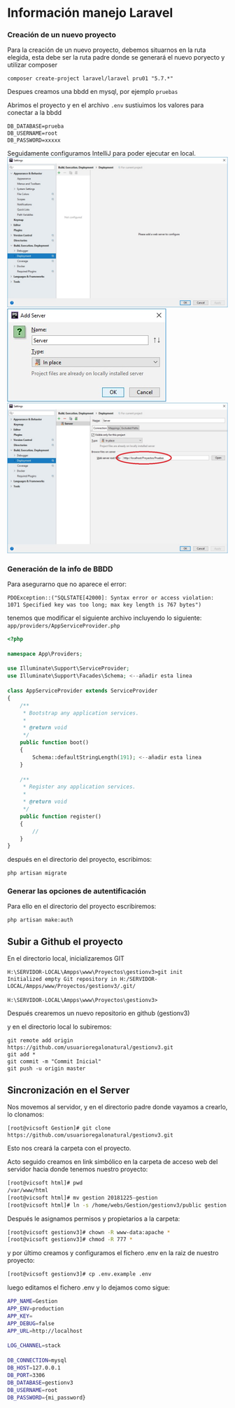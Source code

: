 # Información manejo Laravel

### Creación de un nuevo proyecto
Para la creación de un nuevo proyecto, debemos situarnos en la ruta elegida, esta debe ser la ruta padre donde se generará el nuevo poryecto y utilizar composer
```
composer create-project laravel/laravel pru01 "5.7.*"
```

Despues creamos una bbdd en mysql, por ejemplo <code>pruebas</code>

Abrimos el proyecto y en el archivo <code>.env</code> sustiuimos los valores para conectar a la bbdd
```
DB_DATABASE=prueba
DB_USERNAME=root
DB_PASSWORD=xxxxx
```
Seguidamente configuramos IntelliJ para poder ejecutar en local.
![image info](./tutos/img/Settings-Entorno-01.jpg)
![image info](./tutos/img/Settings-Entorno-02.jpg)
![image info](./tutos/img/Settings-Entorno-03.jpg)

### Generación de la info de BBDD
Para asegurarno que no aparece el error:
```
PDOException::("SQLSTATE[42000]: Syntax error or access violation: 1071 Specified key was too long; max key length is 767 bytes")
```
tenemos que modificar el siguiente archivo incluyendo lo siguiente:
<code>app/providers/AppServiceProvider.php</code>

```php
<?php

namespace App\Providers;

use Illuminate\Support\ServiceProvider;
use Illuminate\Support\Facades\Schema; <--añadir esta linea

class AppServiceProvider extends ServiceProvider
{
    /**
     * Bootstrap any application services.
     *
     * @return void
     */
    public function boot()
    {
        Schema::defaultStringLength(191); <--añadir esta linea
    }

    /**
     * Register any application services.
     *
     * @return void
     */
    public function register()
    {
        //
    }
}
```

después en el directorio del proyecto, escribimos:
```bash
php artisan migrate
```

### Generar las opciones de autentificación
Para ello en el directorio del proyecto escribiremos:
```
php artisan make:auth
```

## Subir a Github el proyecto
En el directorio local, inicializaremos GIT
```
H:\SERVIDOR-LOCAL\Ampps\www\Proyectos\gestionv3>git init
Initialized empty Git repository in H:/SERVIDOR-LOCAL/Ampps/www/Proyectos/gestionv3/.git/

H:\SERVIDOR-LOCAL\Ampps\www\Proyectos\gestionv3>
```
Después crearemos un nuevo repositorio en github (gestionv3)

y en el directorio local lo subiremos:
```
git remote add origin https://github.com/usuarioregalonatural/gestionv3.git
git add *
git commit -m "Commit Inicial"
git push -u origin master
```
## Sincronización en el Server
Nos movemos al servidor, y en el directorio padre donde vayamos a crearlo, lo clonamos:
```
[root@vicsoft Gestion]# git clone https://github.com/usuarioregalonatural/gestionv3.git
```
Esto nos creará la carpeta con el proyecto.

Acto seguido creamos en link simbólico en la carpeta de acceso web del servidor hacia donde tenemos nuestro proyecto:
```bash
[root@vicsoft html]# pwd
/var/www/html
[root@vicsoft html]# mv gestion 20181225-gestion
[root@vicsoft html]# ln -s /home/webs/Gestion/gestionv3/public gestion
```
Después le asignamos permisos y propietarios a la carpeta:
 ```bash
[root@vicsoft gestionv3]# chown -R www-data:apache *
[root@vicsoft gestionv3]# chmod -R 777 *
```

y por último creamos y configuramos el fichero .env en la raiz de nuestro proyecto:

```bash
[root@vicsoft gestionv3]# cp .env.example .env
```
luego editamos el fichero .env y lo dejamos como sigue:
 ```bash
 APP_NAME=Gestion
APP_ENV=production
APP_KEY=
APP_DEBUG=false
APP_URL=http://localhost

LOG_CHANNEL=stack

DB_CONNECTION=mysql
DB_HOST=127.0.0.1
DB_PORT=3306
DB_DATABASE=gestionv3
DB_USERNAME=root
DB_PASSWORD={mi_password}
 ```

